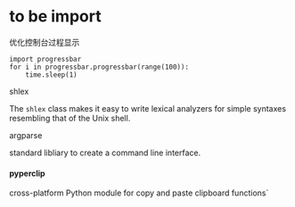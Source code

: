 # to be import



优化控制台过程显示

```
import progressbar
for i in progressbar.progressbar(range(100)):
    time.sleep(1)
```

shlex&#x20;

The `shlex` class makes it easy to write lexical analyzers for simple syntaxes resembling that of the Unix shell.

argparse

standard libliary to create a command line interface.



#### pyperclip

cross-platform Python module for copy and paste clipboard functions\`

